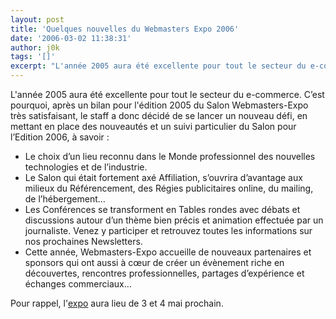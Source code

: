 ```yaml
---
layout: post
title: 'Quelques nouvelles du Webmasters Expo 2006'
date: '2006-03-02 11:38:31'
author: j0k
tags: '[]'
excerpt: "L'année 2005 aura été excellente pour tout le secteur du e-commerce. C’est pourquoi, après un bilan pour l'édition 2005 du Salon Webmasters-Expo très satisfaisant, le staff a donc décidé de se lancer un nouveau défi, en mettant en place des nouveautés et un suivi particulier du Salon pour l’Edition 2006, à savoir :     \n* Le choix d’un lieu reconnu dans le Monde      …"
---
```


L'année 2005 aura été excellente pour tout le secteur du e-commerce. C’est pourquoi, après un bilan pour l'édition 2005 du Salon Webmasters-Expo très satisfaisant, le staff a donc décidé de se lancer un nouveau défi, en mettant en place des nouveautés et un suivi particulier du Salon pour l’Edition 2006, à savoir :
* Le choix d’un lieu reconnu dans le Monde professionnel des nouvelles technologies et de l’industrie.
* Le Salon qui était fortement axé Affiliation, s’ouvrira d’avantage aux milieux du Référencement, des Régies publicitaires online, du mailing, de l’hébergement…
* Les Conférences se transforment en Tables rondes avec débats et discussions autour d’un thème bien précis et animation effectuée par un journaliste. Venez y participer et retrouvez toutes les informations sur nos prochaines Newsletters.
* Cette année, Webmasters-Expo accueille de nouveaux partenaires et sponsors qui ont aussi à cœur de créer un évènement riche en découvertes, rencontres professionnelles, partages d’expérience et échanges commerciaux…

Pour rappel, l'[expo](http://www.webmasters-expo.com/) aura lieu de 3 et 4 mai prochain.
